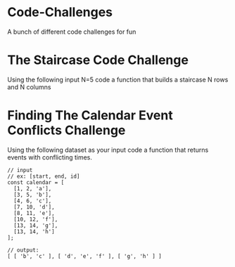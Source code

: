 # Code-Challenges
A bunch of different code challenges for fun

# The Staircase Code Challenge
Using the following input N=5 code a function that builds a staircase N rows and N columns

# Finding The Calendar Event Conflicts Challenge
Using the following dataset as your input code a function that returns events with conflicting times.

```
// input
// ex: [start, end, id]
const calendar = [
  [1, 2, 'a'],
  [3, 5, 'b'],
  [4, 6, 'c'],
  [7, 10, 'd'],
  [8, 11, 'e'],
  [10, 12, 'f'],
  [13, 14, 'g'],
  [13, 14, 'h']
];
```

```
// output:
[ [ 'b', 'c' ], [ 'd', 'e', 'f' ], [ 'g', 'h' ] ]
```
